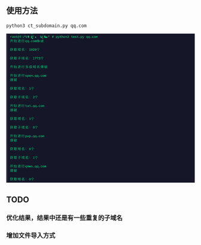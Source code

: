 ## 使用方法
```
python3 ct_subdomain.py qq.com
```

![img.png](img.png)

## TODO
### 优化结果，结果中还是有一些重复的子域名
### 增加文件导入方式
